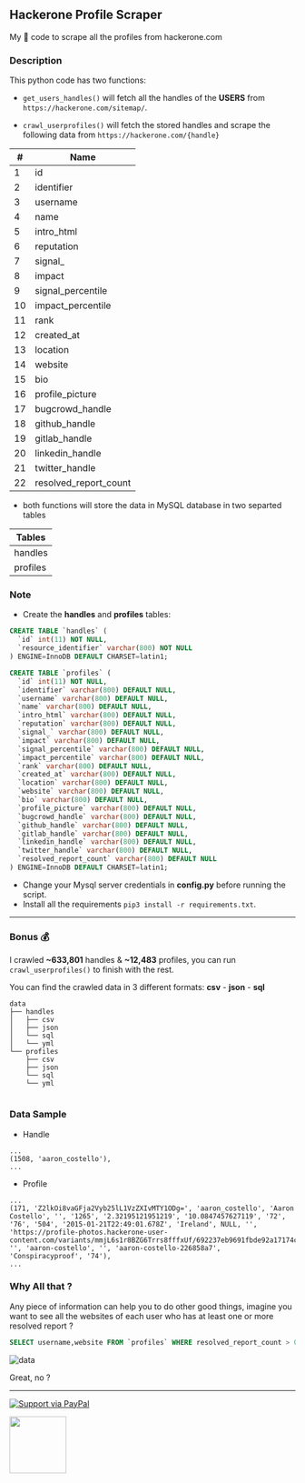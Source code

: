 ## Hackerone Profile Scraper

My :spaghetti: code to scrape all the profiles from hackerone.com

### Description

This python code has two functions:

* `get_users_handles()` will fetch all the handles of the **USERS** from `https://hackerone.com/sitemap/`.
 
* `crawl_userprofiles()` will fetch the stored handles and scrape the following data from `https://hackerone.com/{handle}`

| # | Name |
|---|---|
| 1 | id |
| 2 | identifier  |
| 3 | username  |
| 4 | name  |
| 5 | intro_html  |
| 6 | reputation  |
| 7 | signal_  |
| 8 | impact  |
| 9 | signal_percentile  |
| 10 | impact_percentile  |
| 11 | rank  |
| 12 | created_at  |
| 13 | location  |
| 14 | website  |
| 15 | bio  |
| 16 | profile_picture  |
| 17 | bugcrowd_handle  |
| 18 | github_handle  |
| 19 | gitlab_handle  |
| 20 | linkedin_handle  |
| 21 | twitter_handle  |
| 22 | resolved_report_count  |

* both functions will store the data in MySQL database in two separted tables

| Tables |
| --- |
| handles |
| profiles |


### Note

* Create the **handles** and **profiles** tables:
```sql
CREATE TABLE `handles` (
  `id` int(11) NOT NULL,
  `resource_identifier` varchar(800) NOT NULL
) ENGINE=InnoDB DEFAULT CHARSET=latin1;

CREATE TABLE `profiles` (
  `id` int(11) NOT NULL,
  `identifier` varchar(800) DEFAULT NULL,
  `username` varchar(800) DEFAULT NULL,
  `name` varchar(800) DEFAULT NULL,
  `intro_html` varchar(800) DEFAULT NULL,
  `reputation` varchar(800) DEFAULT NULL,
  `signal_` varchar(800) DEFAULT NULL,
  `impact` varchar(800) DEFAULT NULL,
  `signal_percentile` varchar(800) DEFAULT NULL,
  `impact_percentile` varchar(800) DEFAULT NULL,
  `rank` varchar(800) DEFAULT NULL,
  `created_at` varchar(800) DEFAULT NULL,
  `location` varchar(800) DEFAULT NULL,
  `website` varchar(800) DEFAULT NULL,
  `bio` varchar(800) DEFAULT NULL,
  `profile_picture` varchar(800) DEFAULT NULL,
  `bugcrowd_handle` varchar(800) DEFAULT NULL,
  `github_handle` varchar(800) DEFAULT NULL,
  `gitlab_handle` varchar(800) DEFAULT NULL,
  `linkedin_handle` varchar(800) DEFAULT NULL,
  `twitter_handle` varchar(800) DEFAULT NULL,
  `resolved_report_count` varchar(800) DEFAULT NULL
) ENGINE=InnoDB DEFAULT CHARSET=latin1;

```
* Change your Mysql server credentials in **config.py** before running the script.
* Install all the requirements `pip3 install -r requirements.txt`.

---

### Bonus :moneybag:

I crawled **~633,801** handles & **~12,483** profiles, you can run `crawl_userprofiles()` to finish with the rest.

You can find the crawled data in 3 different formats: **csv** - **json** - **sql**

```
data
├── handles
│   ├── csv
│   ├── json
│   └── sql
│   └── yml
└── profiles
    ├── csv
    ├── json
    └── sql
    └── yml
    
```

### Data Sample

* Handle

```
...
(1508, 'aaron_costello'),
...
```

* Profile

```
...
(171, 'Z2lkOi8vaGFja2Vyb25lL1VzZXIvMTY1ODg=', 'aaron_costello', 'Aaron Costello', '', '1265', '2.32195121951219', '10.0847457627119', '72', '76', '504', '2015-01-21T22:49:01.678Z', 'Ireland', NULL, '', 'https://profile-photos.hackerone-user-content.com/variants/mmjL6s1r8BZG6Trrs8fffxUf/692237eb9691fbde92a17174cdb809a788ace02bc77c72803f17d32b41e4f213', '', 'aaron-costello', '', 'aaron-costello-226858a7', 'Conspiracyproof', '74'),
...
```

### Why All that ?

Any piece of information can help you to do other good things, imagine you want to see all the websites of each user who has at least one or more resolved report ?

```sql 
SELECT username,website FROM `profiles` WHERE resolved_report_count > 0 AND website is not null ;
```

![data](https://user-images.githubusercontent.com/43368124/74335899-d7948980-4da5-11ea-8186-c879bee1c5ed.png)

Great, no ?

---

[![Support via PayPal](https://cdn.rawgit.com/twolfson/paypal-github-button/1.0.0/dist/button.svg)](https://www.paypal.me/bohrhadi)

<img src="https://user-images.githubusercontent.com/43368124/74347021-1f70dc00-4db9-11ea-96a6-42809d8878f1.png" align="" height="100" width="100">

